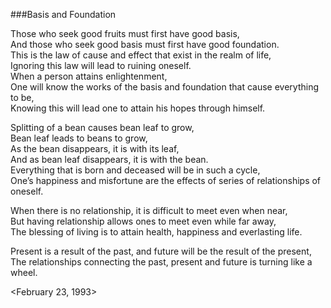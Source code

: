 ###Basis and Foundation Those who seek good fruits must first have good basis,  And those who seek good basis must first have good foundation.  This is the law of cause and effect that exist in the realm of life,  Ignoring this law will lead to ruining oneself.  When a person attains enlightenment,  One will know the works of the basis and foundation that cause everything to be,  Knowing this will lead one to attain his hopes through himself.   Splitting of a bean causes bean leaf to grow,  Bean leaf leads to beans to grow,  As the bean disappears, it is with its leaf,  And as bean leaf disappears, it is with the bean.  Everything that is born and deceased will be in such a cycle,  One’s happiness and misfortune are the effects of series of relationships of oneself. When there is no relationship, it is difficult to meet even when near,  But having relationship allows ones to meet even while far away,  The blessing of living is to attain health, happiness and everlasting life.   Present is a result of the past, and future will be the result of the present,  The relationships connecting the past, present and future is turning like a wheel.   &lt;February 23, 1993&gt;  
